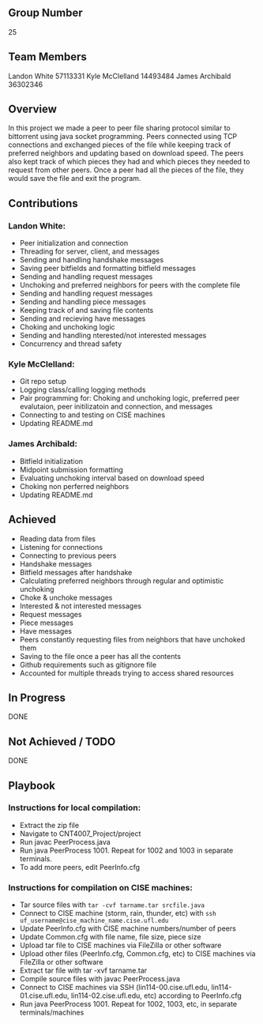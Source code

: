 ## Group Number
25

## Team Members
Landon White 57113331
Kyle McClelland 14493484
James Archibald 36302346

## Overview
In this project we made a peer to peer file sharing protocol similar to bittorrent using java socket programming. Peers connected using TCP connections and exchanged pieces of the file while keeping track of preferred neighbors and updating based on download speed. The peers also kept track of which pieces they had and which pieces they needed to request from other peers. Once a peer had all the pieces of the file, they would save the file and exit the program.

## Contributions

###  Landon White:
* Peer initialization and connection
* Threading for server, client, and messages
* Sending and handling handshake messages
* Saving peer bitfields and formatting bitfield messages
* Sending and handling request messages
* Unchoking and preferred neighbors for peers with the complete file
* Sending and handling request messages
* Sending and handling piece messages
* Keeping track of and saving file contents
* Sending and recieving have messages
* Choking and unchoking logic
* Sending and handling nterested/not interested messages
* Concurrency and thread safety

###  Kyle McClelland:
* Git repo setup
* Logging class/calling logging methods
* Pair programming for: Choking and unchoking logic, preferred peer evalutaion, peer initilizatoin and connection, and messages
* Connecting to and testing on CISE machines
* Updating README.md

###  James Archibald:
* Bitfield initialization
* Midpoint submission formatting
* Evaluating unchoking interval based on download speed
* Choking non perferred neighbors
* Updating README.md

## Achieved
* Reading data from files
* Listening for connections
* Connecting to previous peers
* Handshake messages
* Bitfield messages after handshake 
* Calculating preferred neighbors through regular and optimistic unchoking
* Choke & unchoke messages
* Interested & not interested messages
* Request messages
* Piece messages
* Have messages
* Peers constantly requesting files from neighbors that have unchoked them
* Saving to the file once a peer has all the contents
* Github requirements such as gitignore file
* Accounted for multiple threads trying to access shared resources

## In Progress
DONE

## Not Achieved / TODO
DONE

## Playbook

### Instructions for local compilation:
* Extract the zip file
* Navigate to CNT4007_Project/project
* Run javac PeerProcess.java
* Run java PeerProcess 1001. Repeat for 1002 and 1003 in separate terminals.
* To add more peers, edit PeerInfo.cfg

### Instructions for compilation on CISE machines:
* Tar source files with `tar -cvf tarname.tar srcfile.java`
* Connect to CISE machine (storm, rain, thunder, etc) with `ssh uf_username@cise_machine_name.cise.ufl.edu`
* Update PeerInfo.cfg with CISE machine numbers/number of peers
* Update Common.cfg with file name, file size, piece size
* Upload tar file to CISE machines via FileZilla or other software
* Upload other files (PeerInfo.cfg, Common.cfg, etc) to CISE machines via FileZilla or other software
* Extract tar file with tar -xvf tarname.tar
* Compile source files with javac PeerProcess.java
* Connect to CISE machines via SSH (lin114-00.cise.ufl.edu, lin114-01.cise.ufl.edu, lin114-02.cise.ufl.edu, etc) according to PeerInfo.cfg
* Run java PeerProcess 1001. Repeat for 1002, 1003, etc, in separate terminals/machines